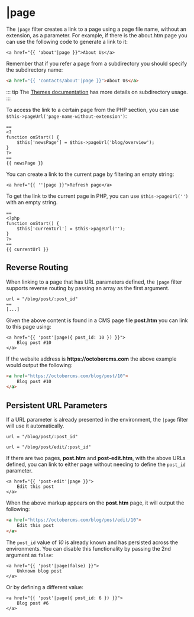 # |page

The `|page` filter creates a link to a page using a page file name, without an extension, as a parameter. For example, if there is the about.htm page you can use the following code to generate a link to it:

```twig
<a href="{{ 'about'|page }}">About Us</a>
```

Remember that if you refer a page from a subdirectory you should specify the subdirectory name:

```html
<a href="{{ 'contacts/about'|page }}">About Us</a>
```

::: tip
The [Themes documentation](../../cms/themes/themes.md) has more details on subdirectory usage.
:::

To access the link to a certain page from the PHP section, you can use `$this->pageUrl('page-name-without-extension')`:

```
==
<?
function onStart() {
    $this['newsPage'] = $this->pageUrl('blog/overview');
}
?>
==
{{ newsPage }}
```

You can create a link to the current page by filtering an empty string:

```twig
<a href="{{ ''|page }}">Refresh page</a>
```

To get the link to the current page in PHP, you can use `$this->pageUrl('')` with an empty string.

```
==
<?php
function onStart() {
    $this['currentUrl'] = $this->pageUrl('');
}
?>
==
{{ currentUrl }}
```

## Reverse Routing

When linking to a page that has URL parameters defined, the `|page` filter supports reverse routing by passing an array as the first argument.

```
url = "/blog/post/:post_id"
==
[...]
```

Given the above content is found in a CMS page file **post.htm** you can link to this page using:

```twig
<a href="{{ 'post'|page({ post_id: 10 }) }}">
    Blog post #10
</a>
```

If the website address is __https://octobercms.com__ the above example would output the following:

```html
<a href="https://octobercms.com/blog/post/10">
    Blog post #10
</a>
```

## Persistent URL Parameters

If a URL parameter is already presented in the environment, the `|page` filter will use it automatically.

```
url = "/blog/post/:post_id"

url = "/blog/post/edit/:post_id"
```

If there are two pages, **post.htm** and **post-edit.htm**, with the above URLs defined, you can link to either page without needing to define the `post_id` parameter.

```twig
<a href="{{ 'post-edit'|page }}">
    Edit this post
</a>
```

When the above markup appears on the **post.htm** page, it will output the following:

```html
<a href="https://octobercms.com/blog/post/edit/10">
    Edit this post
</a>
```

The `post_id` value of *10* is already known and has persisted across the environments. You can disable this functionality by passing the 2nd argument as `false`:

```twig
<a href="{{ 'post'|page(false) }}">
    Unknown blog post
</a>
```

Or by defining a different value:

```twig
<a href="{{ 'post'|page({ post_id: 6 }) }}">
    Blog post #6
</a>
```
